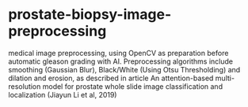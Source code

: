 # prostate-biopsy-image-preprocessing
medical image preprocessing, using OpenCV as preparation before automatic gleason grading with AI.
Preprocessing algorithms include smoothing (Gaussian Blur), Black/White (Using Otsu Thresholding) and dilation and erosion, as described in article An attention-based multi-resolution model for prostate whole slide image
classification and localization (Jiayun Li et al, 2019)
